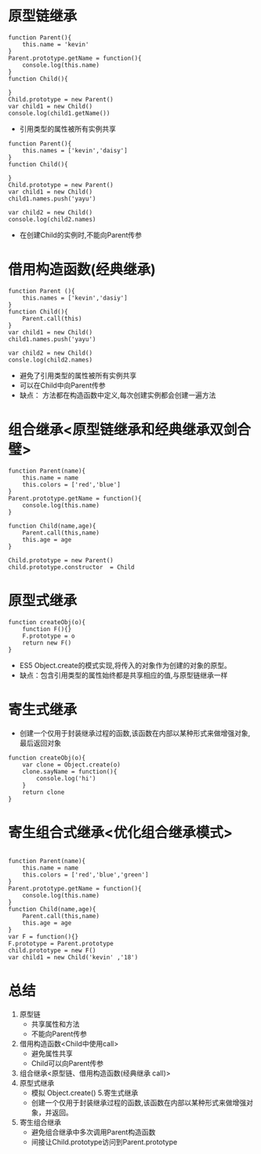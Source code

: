# 原型链继承
```
function Parent(){
    this.name = 'kevin'
}
Parent.prototype.getName = function(){
    console.log(this.name)
}
function Child(){

}
Child.prototype = new Parent()
var child1 = new Child()
console.log(child1.getName())
```
* 引用类型的属性被所有实例共享
```
function Parent(){
    this.names = ['kevin','daisy']
}
function Child(){

}
Child.prototype = new Parent()
var child1 = new Child()
child1.names.push('yayu')

var child2 = new Child()
console.log(child2.names)
```
* 在创建Child的实例时,不能向Parent传参
# 借用构造函数(经典继承)
```
function Parent (){
    this.names = ['kevin','dasiy']
}
function Child(){
    Parent.call(this)
}
var child1 = new Child()
child1.names.push('yayu')

var child2 = new Child()
consle.log(child2.names)
```
* 避免了引用类型的属性被所有实例共享
* 可以在Child中向Parent传参
* 缺点： 方法都在构造函数中定义,每次创建实例都会创建一遍方法
# 组合继承<原型链继承和经典继承双剑合璧>
```
function Parent(name){
    this.name = name
    this.colors = ['red','blue']
}
Parent.prototype.getName = function(){
    console.log(this.name)
}

function Child(name,age){
    Parent.call(this,name)
    this.age = age
}

Child.prototype = new Parent()
child.prototype.constructor  = Child

```
# 原型式继承
```
function createObj(o){
    function F(){}
    F.prototype = o
    return new F()
}
```
* ES5 Object.create的模式实现,将传入的对象作为创建的对象的原型。
* 缺点：包含引用类型的属性始终都是共享相应的值,与原型链继承一样
# 寄生式继承
* 创建一个仅用于封装继承过程的函数,该函数在内部以某种形式来做增强对象,最后返回对象
```
function createObj(o){
    var clone = Object.create(o)
    clone.sayName = function(){
        console.log('hi')
    }
    return clone
}

```
# 寄生组合式继承<优化组合继承模式>
```

function Parent(name){
    this.name = name
    this.colors = ['red','blue','green']
}
Parent.prototype.getName = function(){
    console.log(this.name)
}
function Child(name,age){
    Parent.call(this,name)
    this.age = age
}
var F = function(){}
F.prototype = Parent.prototype
child.prototype = new F()
var child1 = new Child('kevin' ,'18')

```
# 总结
1. 原型链
    * 共享属性和方法
    * 不能向Parent传参
2. 借用构造函数<Child中使用call>
    *  避免属性共享
    * Child可以向Parent传参
3. 组合继承<原型链、借用构造函数(经典继承 call)>  
4. 原型式继承
   *  模拟 Object.create()
5.寄生式继承
   * 创建一个仅用于封装继承过程的函数,该函数在内部以某种形式来做增强对象，并返回。
6. 寄生组合继承
   * 避免组合继承中多次调用Parent构造函数   
   * 间接让Child.prototype访问到Parent.prototype